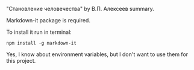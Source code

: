 "Становление человечества" by В.П. Алексеев summary.

Markdown-it package is required.

To install it run in terminal:

```
npm install -g markdown-it
```

Yes, I know about environment variables, but I don't want to use them for this project. 
